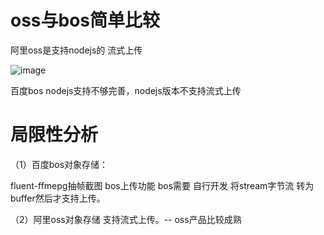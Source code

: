 # oss与bos简单比较


阿里oss是支持nodejs的 流式上传

![image](https://user-images.githubusercontent.com/17688273/151172532-173c344b-9b31-425a-ba35-736bab8c0a89.png)


百度bos nodejs支持不够完善，nodejs版本不支持流式上传

# 局限性分析

（1）百度bos对象存储：

fluent-ffmepg抽帧截图 bos上传功能 bos需要 自行开发 将stream字节流 转为 buffer然后才支持上传。

（2）阿里oss对象存储 支持流式上传。-- oss产品比较成熟
